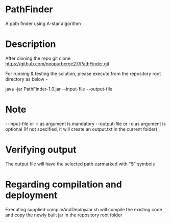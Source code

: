 # PathFinder
A path finder using A-star algorithm

# Description
After cloning the repo git clone https://github.com/noopurberge27/PathFinder.git

For running & testing the solution, please execute from the repository root directory as below -

java -jar PathFinder-1.0.jar --input-file <location of input file> --output-file <location of output file>  

# Note
--input-file or -i as argument is mandatory
--output-file or -o as argument is optional (If not specified, it will create an output.txt in the current folder)

# Verifying output
The output file will have the selected path earmarked with "$" symbols

# Regarding compilation and deployment
Executing supplied compileAndDeployJar.sh will compile the existing code and copy the newly built jar in the repository root folder
